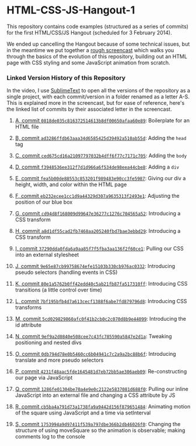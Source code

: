 HTML-CSS-JS-Hangout-1
=====================

This repository contains code examples (structured as a series of commits) for the first HTML/CSS/JS Hangout (scheduled for 3 February 2014).

We ended up cancelling the Hangout because of some technical issues, but in the meantime we put together a [rough screencast](https://www.youtube.com/watch?v=Gi7tfBhlzvc) which walks you through the basics of the evolution of this repository, building out an HTML page with CSS styling and some JavaScript animation from scratch.


### Linked Version History of this Repository

In the video, I use [SublimeText](http://www.sublimetext.com/) to open all the versions of the repository as a single project, with each commit/version in a folder renamed as a letter A-S.  This is explained more in the screencast, but for ease of reference, here's the linked list of commits by their associated letter in the screencast.

1. [A, commit `0818de035c816372514613b8df00650afaa60e89`](https://github.com/DGMD-E-15/HTML-CSS-JS-Hangout-1/tree/0818de035c816372514613b8df00650afaa60e89): Boilerplate for an HTML file

2. [B, commit `ad3286ffdb63aaa34d6585425d39492a510ab55d`](https://github.com/DGMD-E-15/HTML-CSS-JS-Hangout-1/tree/ad3286ffdb63aaa34d6585425d39492a510ab55d): Adding the `head` tag

3. [C, commit `ced675cd16a21097797032b4dff6f77c7171c705`](https://github.com/DGMD-E-15/HTML-CSS-JS-Hangout-1/tree/ced675cd16a21097797032b4dff6f77c7171c705): Adding the `body`

4. [D, commit `f3948536ee312f7d1d966a6f534de98eea44cbe8`](https://github.com/DGMD-E-15/HTML-CSS-JS-Hangout-1/tree/f3948536ee312f7d1d966a6f534de98eea44cbe8): Adding a `div`

5. [E, commit `fea5b00de88553c853201f989483e90cc3fe5987`](https://github.com/DGMD-E-15/HTML-CSS-JS-Hangout-1/tree/fea5b00de88553c853201f989483e90cc3fe5987): Giving our div a height, width, and color within the HTML page

6. [F, commit `eb232ecee1cc1d9a44329d307a9635313f2493e1`](https://github.com/DGMD-E-15/HTML-CSS-JS-Hangout-1/tree/eb232ecee1cc1d9a44329d307a9635313f2493e1): Adjusting the position of our blue box

7. [G, commit `cd94d8f168009d99647e36277c1276c704565a52`](https://github.com/DGMD-E-15/HTML-CSS-JS-Hangout-1/tree/cd94d8f168009d99647e36277c1276c704565a52): Introducing a CSS transform

8. [H, commit `a8d1df55cad2fb7468aa205240fbd7bae3ebbd29`](https://github.com/DGMD-E-15/HTML-CSS-JS-Hangout-1/tree/a8d1df55cad2fb7468aa205240fbd7bae3ebbd29): Introducing a CSS transform

9. [I, commit `37290dda0fda6a9aa85f7f5fba3aa136f2f60ce1`](https://github.com/DGMD-E-15/HTML-CSS-JS-Hangout-1/tree/37290dda0fda6a9aa85f7f5fba3aa136f2f60ce1): Pulling our CSS into an external stylesheet

10. [J, commit `9e65e87cb99758674efe15103b330cb976ac0332`](https://github.com/DGMD-E-15/HTML-CSS-JS-Hangout-1/tree/9e65e87cb99758674efe15103b330cb976ac0332): Introducing pseudo selectors (handling events in CSS)

11. [K, commit `80e1a5762b0ff42edd40c5ab21fb87fa517310ff`](https://github.com/DGMD-E-15/HTML-CSS-JS-Hangout-1/tree/80e1a5762b0ff42edd40c5ab21fb87fa517310ff): Introducing CSS transitions (a little control over time)

12. [L, commit `7bf195bfb4d7a613cecf1388f6abe7fd879796d8`](https://github.com/DGMD-E-15/HTML-CSS-JS-Hangout-1/tree/7bf195bfb4d7a613cecf1388f6abe7fd879796d8): Introducing CSS transforms

13. [M, commit `5cd029829860afc0f41b2cb0c2c070d8b9e44099`](https://github.com/DGMD-E-15/HTML-CSS-JS-Hangout-1/tree/5cd029829860afc0f41b2cb0c2c070d8b9e44099): Introducing the id attribute

14. [N, commit `9ef9a2d0840e508cee7c43fc785590a5847e2d1a`](https://github.com/DGMD-E-15/HTML-CSS-JS-Hangout-1/tree/9ef9a2d0840e508cee7c43fc785590a5847e2d1a): Tweaking positioning and nested divs

15. [O, commit `0db794d78e0b5460cc6b04941c7c2a9a2bc88b6f`](https://github.com/DGMD-E-15/HTML-CSS-JS-Hangout-1/tree/0db794d78e0b5460cc6b04941c7c2a9a2bc88b6f): Introducing translate and more pseudo selectors

16. [P, commit `4231f48aac5fde1645481d7eb72bb5ae306aeb09`](https://github.com/DGMD-E-15/HTML-CSS-JS-Hangout-1/tree/4231f48aac5fde1645481d7eb72bb5ae306aeb09): Re-constructing our page via JavaScript

17. [Q, commit `1286fe01304be70a4e9e0c2122e5837081d688f0`](https://github.com/DGMD-E-15/HTML-CSS-JS-Hangout-1/tree/1286fe01304be70a4e9e0c2122e5837081d688f0): Pulling our inline JavaScript into an external file and changing a CSS attribute by JS

18. [R, commit `cb5ba4a791d73a1738fa9a9442d156f879651484`](https://github.com/DGMD-E-15/HTML-CSS-JS-Hangout-1/tree/cb5ba4a791d73a1738fa9a9442d156f879651484): Animating motion of the square using JavaScript and a time via setInterval

19. [S, commit `1753994a9d97411f539a797dbe366b2db46026f0`](https://github.com/DGMD-E-15/HTML-CSS-JS-Hangout-1/tree/1753994a9d97411f539a797dbe366b2db46026f0): Changing the structure of using moveSquare so the animation is observable; making comments log to the console
